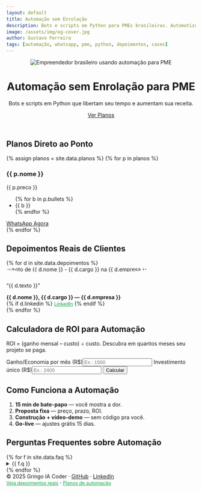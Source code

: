 ```yaml
---
layout: default
title: Automação sem Enrolação
description: Bots e scripts em Python para PMEs brasileiras. Automatize WhatsApp, monitore preços e aumente seu lucro com IA. Veja depoimentos reais e calcule seu ROI.
image: /assets/img/og-cover.jpg
author: Gustavo Ferreira
tags: [automação, whatsapp, pme, python, depoimentos, cases]
---
```


<!-- Dados estruturados SEO -->
<script type="application/ld+json">
{
  "@context": "https://schema.org",
  "@type": "ProfessionalService",
  "name": "Gringo IA Coder",
  "url": "https://<seu-usuario>.github.io/gringo-ia-site",
  "description": "Automação em Python e IA para PMEs brasileiras",
  "telephone": "+55-24-99870-6745",
  "areaServed": "BR",
  "priceRange": "R$2400-R$5800"
}
</script>

<header class="hero">
  <img src="/assets/img/hero.jpg" alt="Empreendedor brasileiro usando automação para PME" loading="eager" srcset="/assets/img/hero.jpg 600w, /assets/img/hero.jpg 1200w" sizes="(max-width: 600px) 100vw, 600px">
  <h1>Automação sem Enrolação para PME</h1>
  <p>Bots e scripts em Python que libertam seu tempo e aumentam sua receita.</p>
  <a href="#planos" class="btn btn-main" aria-label="Ver planos de automação">Ver Planos</a>
</header>

<section id="planos">
  <h2 class="center">Planos Direto ao Ponto</h2>
  <div class="cards">
    {% assign planos = site.data.planos %}
    {% for p in planos %}
    <div class="card">
      <h3><i class="{{ p.icone }}"></i> {{ p.nome }}</h3>
      <p class="price">{{ p.preco }}</p>
      <ul>{% for b in p.bullets %}<li>{{ b }}</li>{% endfor %}</ul>
      <a class="btn btn-main" href="{{ p.cta }}">WhatsApp Agora</a>
    </div>
    {% endfor %}
  </div>
</section>

<section id="depoimentos">
  <h2 class="center">Depoimentos Reais de Clientes</h2>
  <div class="cards">
    {% for d in site.data.depoimentos %}
    <div class="card">
      <img src="{{ d.foto }}" alt="Foto de {{ d.nome }} - {{ d.cargo }} na {{ d.empresa }}" style="width:64px;height:64px;border-radius:50%;margin-bottom:12px;object-fit:cover;">
      <p>“{{ d.texto }}”</p>
      <strong>{{ d.nome }}, {{ d.cargo }} — {{ d.empresa }}</strong><br>
      {% if d.linkedin %}
      <a href="{{ d.linkedin }}" target="_blank" rel="noopener noreferrer" style="font-size:0.9em;color:#16a34a">LinkedIn</a>
      {% endif %}
    </div>
    {% endfor %}
  </div>
</section>

<section id="roi">
  <h2 class="center">Calculadora de ROI para Automação</h2>
  <p class="center tip">ROI = (ganho mensal – custo) ÷ custo. Descubra em quantos meses seu projeto se paga.</p>
  <div class="roi-box">
    <label for="g">Ganho/Economia por mês (R$)</label><input id="g" type="number" placeholder="Ex.: 1500">
    <label for="c">Investimento único (R$)</label><input id="c" type="number" placeholder="Ex.: 2400">
    <button class="btn btn-main" onclick="roi()">Calcular</button>
    <p id="roi-out"></p>
  </div>
</section>

<section id="processo">
  <h2 class="center">Como Funciona a Automação</h2>
  <ol class="steps">
    <li><b>15 min de bate-papo</b> — você mostra a dor.</li>
    <li><b>Proposta fixa</b> — preço, prazo, ROI.</li>
    <li><b>Construção + vídeo-demo</b> — sem código pra você.</li>
    <li><b>Go-live</b> — ajustes grátis 15 dias.</li>
  </ol>
</section>

<section id="faq">
  <h2 class="center">Perguntas Frequentes sobre Automação</h2>
  {% for f in site.data.faq %}
  <details><summary>{{ f.q }}</summary><p>{{ f.a }}</p></details>
  {% endfor %}
</section>

<footer>
  © 2025 Gringo IA Coder ·
  <a href="https://github.com/FuturoDevJunior" target="_blank" rel="noopener noreferrer">GitHub</a> ·
  <a href="https://linkedin.com/in/devferreirag" target="_blank" rel="noopener noreferrer">LinkedIn</a>
  <br>
  <a href="#depoimentos" style="font-size:0.9em;color:#16a34a">Veja depoimentos reais</a> ·
  <a href="#planos" style="font-size:0.9em;color:#16a34a">Planos de automação</a>
</footer> 